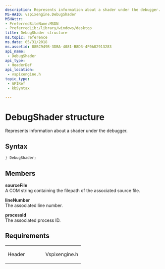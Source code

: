 ```yaml
---
description: Represents information about a shader under the debugger.
MS-HAID: vspixengine.DebugShader
MSHAttr:
- PreferredSiteName:MSDN
- PreferredLib:/library/windows/desktop
title: DebugShader structure
ms.topic: reference
ms.date: 05/31/2018
ms.assetid: 88BC949B-3DBA-4081-B8D3-4F0A82913283
api_name: 
 - DebugShader
api_type: 
 - HeaderDef
api_location: 
 - vspixengine.h
topic_type: 
 - APIRef
 - kbSyntax

---
```


# <span id="vspixengine.debugshader"></span>DebugShader structure

Represents information about a shader under the debugger.

## Syntax


```C++
} DebugShader;
```

## Members

**sourceFile**  
A COM string containing the filepath of the associated source file.

**lineNumber**  
The associated line number.

**processId**  
The associated process ID.

## Requirements

<table><colgroup><col style="width: 50%" /><col style="width: 50%" /></colgroup><tbody><tr class="odd"><td><p>Header</p></td><td>Vspixengine.h</td></tr></tbody></table>

 

 



